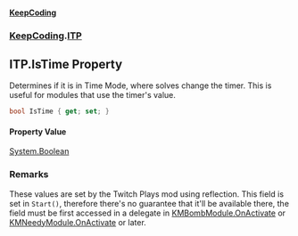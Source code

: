 #### [KeepCoding](index.md 'index')
### [KeepCoding](KeepCoding.md 'KeepCoding').[ITP](ITP.md 'KeepCoding.ITP')
## ITP.IsTime Property
Determines if it is in Time Mode, where solves change the timer. This is useful for modules that use the timer's value.  
```csharp
bool IsTime { get; set; }
```
#### Property Value
[System.Boolean](https://docs.microsoft.com/en-us/dotnet/api/System.Boolean 'System.Boolean')
### Remarks
These values are set by the Twitch Plays mod using reflection. This field is set in `Start()`, therefore there's no guarantee that it'll be available there, the field must be first accessed in a delegate in [KMBombModule.OnActivate](https://docs.microsoft.com/en-us/dotnet/api/KMBombModule.OnActivate 'KMBombModule.OnActivate') or [KMNeedyModule.OnActivate](https://docs.microsoft.com/en-us/dotnet/api/KMNeedyModule.OnActivate 'KMNeedyModule.OnActivate') or later.  

